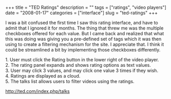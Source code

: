 +++
title = "TED Ratings"
description = ""
tags = ["ratings", "video players"]
date = "2008-01-17"
categories = ["interface"]
slug = "ted-ratings"
+++


<p>I was a bit confused the first time I saw this rating interface, and have to admit that I ignored it for months. The thing that threw me was the multiple checkboxes offered for each value. But I came back and realized that what this was doing was giving you a pre-defined set of tags which it was then using to create a filtering mechanism for the site. I appreciate that. I think it could be streamlined a bit by implementing those checkboxes differently.</p>
<div id="screens-full" class="clear"><div class="caption">1. User must click the Rating button in the lower right of the video player.</div><div class="fullimg clear"><a href="//media.konigi.com/interface/ted-rating-1.png" class="group" rel="group" title="1. User must click the Rating button in the lower right of the video player."><img src="//media.konigi.com/interface/ted-rating-1.png" alt="" class="img-responsive"></a></div></div><div id="screens-full" class="clear"><div class="caption">2. The rating panel expands and shows rating options as text values.</div><div class="fullimg clear"><a href="//media.konigi.com/interface/ted-rating-2.png" class="group" rel="group" title="2. The rating panel expands and shows rating options as text values."><img src="//media.konigi.com/interface/ted-rating-2.png" alt="" class="img-responsive"></a></div></div><div id="screens-full" class="clear"><div class="caption">3. User may click 3 values, and may click one value 3 times if they wish.</div><div class="fullimg clear"><a href="//media.konigi.com/interface/ted-rating-3.png" class="group" rel="group" title="3. User may click 3 values, and may click one value 3 times if they wish."><img src="//media.konigi.com/interface/ted-rating-3.png" alt="" class="img-responsive"></a></div></div><div id="screens-full" class="clear"><div class="caption">4. Ratings are displayed as a cloud.</div><div class="fullimg clear"><a href="//media.konigi.com/interface/ted-rating-4.png" class="group" rel="group" title="4. Ratings are displayed as a cloud."><img src="//media.konigi.com/interface/ted-rating-4.png" alt="" class="img-responsive"></a></div></div><div id="screens-full" class="clear"><div class="caption">5. The talks list allows users to filter videos using the ratings.</div><div class="fullimg clear"><a href="//media.konigi.com/interface/ted-rating-5.png" class="group" rel="group" title="5. The talks list allows users to filter videos using the ratings."><img src="//media.konigi.com/interface/ted-rating-5.png" alt="" class="img-responsive"></a></div></div>        
<p><a href="http://ted.com/index.php/talks">http://ted.com/index.php/talks</a></p>

